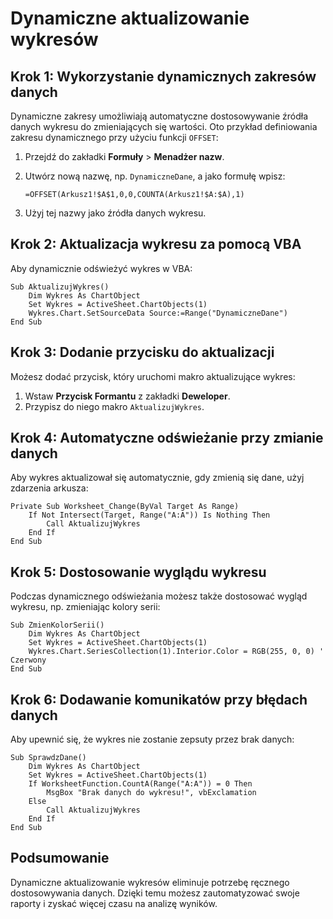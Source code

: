 # Dynamiczne aktualizowanie wykresów

## Krok 1: Wykorzystanie dynamicznych zakresów danych

Dynamiczne zakresy umożliwiają automatyczne dostosowywanie źródła danych wykresu do zmieniających się wartości. Oto przykład definiowania zakresu dynamicznego przy użyciu funkcji `OFFSET`:

1. Przejdź do zakładki **Formuły** > **Menadżer nazw**.
2. Utwórz nową nazwę, np. `DynamiczneDane`, a jako formułę wpisz:

   ```excel
   =OFFSET(Arkusz1!$A$1,0,0,COUNTA(Arkusz1!$A:$A),1)
   ```

3. Użyj tej nazwy jako źródła danych wykresu.

## Krok 2: Aktualizacja wykresu za pomocą VBA

Aby dynamicznie odświeżyć wykres w VBA:

```vba
Sub AktualizujWykres()
    Dim Wykres As ChartObject
    Set Wykres = ActiveSheet.ChartObjects(1)
    Wykres.Chart.SetSourceData Source:=Range("DynamiczneDane")
End Sub
```

## Krok 3: Dodanie przycisku do aktualizacji

Możesz dodać przycisk, który uruchomi makro aktualizujące wykres:

1. Wstaw **Przycisk Formantu** z zakładki **Deweloper**.
2. Przypisz do niego makro `AktualizujWykres`.

## Krok 4: Automatyczne odświeżanie przy zmianie danych

Aby wykres aktualizował się automatycznie, gdy zmienią się dane, użyj zdarzenia arkusza:

```vba
Private Sub Worksheet_Change(ByVal Target As Range)
    If Not Intersect(Target, Range("A:A")) Is Nothing Then
        Call AktualizujWykres
    End If
End Sub
```

## Krok 5: Dostosowanie wyglądu wykresu

Podczas dynamicznego odświeżania możesz także dostosować wygląd wykresu, np. zmieniając kolory serii:

```vba
Sub ZmienKolorSerii()
    Dim Wykres As ChartObject
    Set Wykres = ActiveSheet.ChartObjects(1)
    Wykres.Chart.SeriesCollection(1).Interior.Color = RGB(255, 0, 0) ' Czerwony
End Sub
```

## Krok 6: Dodawanie komunikatów przy błędach danych

Aby upewnić się, że wykres nie zostanie zepsuty przez brak danych:

```vba
Sub SprawdzDane()
    Dim Wykres As ChartObject
    Set Wykres = ActiveSheet.ChartObjects(1)
    If WorksheetFunction.CountA(Range("A:A")) = 0 Then
        MsgBox "Brak danych do wykresu!", vbExclamation
    Else
        Call AktualizujWykres
    End If
End Sub
```

## Podsumowanie

Dynamiczne aktualizowanie wykresów eliminuje potrzebę ręcznego dostosowywania danych. Dzięki temu możesz zautomatyzować swoje raporty i zyskać więcej czasu na analizę wyników.

